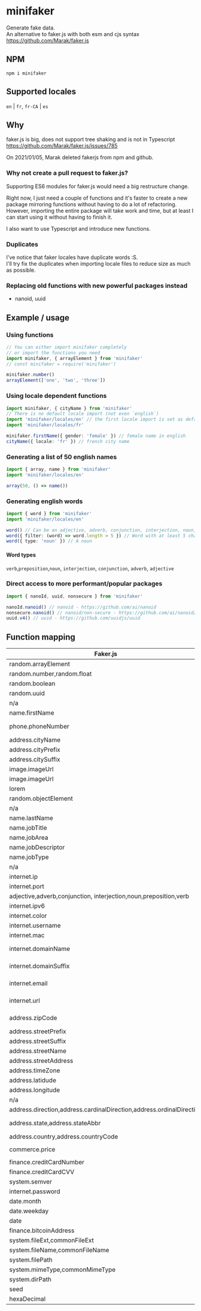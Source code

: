 # minifaker

Generate fake data.  
An alternative to faker.js with both esm and cjs syntax
<https://github.com/Marak/faker.js>

## NPM

`npm i minifaker`

## Supported locales

`en` | `fr`, `fr-CA` | `es`

## Why

faker.js is big, does not support tree shaking and is not in Typescript
<https://github.com/Marak/faker.js/issues/785>

On 2021/01/05, Marak deleted fakerjs from npm and github.

### Why not create a pull request to faker.js?

Supporting ES6 modules for faker.js would need a big restructure change.

Right now, I just need a couple of functions and it's faster to create a new package mirroring functions without having to do a lot of refactoring. However, importing the entire package will take work and time, but at least I can start using it without having to finish it.

I also want to use Typescript and introduce new functions.

### Duplicates

I've notice that faker locales have duplicate words :S.  
I'll try fix the duplicates when importing locale files to reduce size as much as possible.

### Replacing old functions with new powerful packages instead

- nanoid, uuid

## Example / usage

### Using functions

```ts
// You can either import minifaker completely 
// or import the functions you need
import minifaker, { arrayElement } from 'minifaker'
// const minifaker = require('minifaker')

minifaker.number()
arrayElement(['one', 'two', 'three'])
```

### Using locale dependent functions

```ts
import minifaker, { cityName } from 'minifaker'
// There is no default locale import (not even `english`)
import 'minifaker/locales/en' // the first locale import is set as default
import 'minifaker/locales/fr'

minifaker.firstName({ gender: 'female' }) // female name in english
cityName({ locale: 'fr' }) // french city name
```

### Generating a list of 50 english names

```ts
import { array, name } from 'minifaker'
import 'minifaker/locales/en'

array(50, () => name())
```

### Generating english words

```ts
import { word } from 'minifaker'
import 'minifaker/locales/en'

word() // Can be an adjective, adverb, conjunction, interjection, noun, preposition, verb
word({ filter: (word) => word.length > 5 }) // Word with at least 5 characters
word({ type: 'noun' }) // A noun
```

#### Word types

`verb`,`preposition`,`noun`, `interjection`, `conjunction`, `adverb`, `adjective`

### Direct access to more performant/popular packages

```ts
import { nanoId, uuid, nonsecure } from 'minifaker'

nanoId.nanoid() // nanoid - https://github.com/ai/nanoid
nonsecure.nanoid() // nanoid/non-secure - https://github.com/ai/nanoid/blob/main/non-secure/index.js
uuid.v4() // uuid - https://github.com/uuidjs/uuid
```

## Function mapping

|Faker.js|Locales|Func|
|-|-|-|
random.arrayElement|n/a|arrayElement
random.number,random.float|n/a|number
random.boolean|n/a|boolean
random.uuid|n/a|uuid -> `uuid` funcs
n/a|n/a|nanoid -> `nanoId` funcs
name.firstName|en,fr|firstName
phone.phoneNumber|en,fr,fr-CA|phoneNumber
address.cityName|en,fr|cityName
address.cityPrefix|en|cityPrefix
address.citySuffix|en|citySufix
image.imageUrl|n/a|imageUrlFromPlaceIMG
image.imageUrl|n/a|imageUrlFromPlaceholder
lorem|n/a|todo
random.objectElement|n/a|objectElement
n/a|n/a|array
name.lastName|en,fr|lastName
name.jobTitle|en|jobTitle
name.jobArea|en|jobArea
name.jobDescriptor|en|jobDescriptor
name.jobType|en,fr|jobType
n/a|en,fr|name
internet.ip|n/a|ip
internet.port|n/a|port
adjective,adverb,conjunction,  interjection,noun,preposition,verb|en|word
internet.ipv6|n/a|ipv6
internet.color|n/a|color
internet.username|en,fr|username
internet.mac|n/a|macAddress
internet.domainName|en,fr,fr-CA|domainName
internet.domainSuffix|en,fr,fr-CA|domainSuffix
internet.email|en,fr,fr-CA|email
internet.url|en,fr,fr-CA|domainUrl
address.zipCode|en,fr,fr-CA|zipCode
address.streetPrefix|fr|streetPrefix
address.streetSuffix|en,fr|streetSuffix
address.streetName|en,fr|streetName
address.streetAddress|en,fr|streetAddress
address.timeZone|en|timeZone
address.latidude|n/a|latidude
address.longitude|n/a|longitude
n/a|n/a|latLong
address.direction,address.cardinalDirection,address.ordinalDirection|en,fr|direction
address.state,address.stateAbbr|en,fr,fr-CA|state
address.country,address.countryCode|en,fr|country
commerce.price|all|price with `Intl.NumberFormat`
finance.creditCardNumber|n/a|creditCardNumber
finance.creditCardCVV|n/a|creditCardCVV
system.semver|n/a|semver
internet.password|n/a|password
date.month|en,fr|month
date.weekday|en,fr|weekday
date|all|date
finance.bitcoinAddress|n/a|bitcoinAddress
system.fileExt,commonFileExt|n/a|fileExt
system.fileName,commonFileName|en|fileName
system.filePath|en|filePath
system.mimeType,commonMimeType|n/a|mimeType
system.dirPath|n/a|dirPath
seed|n/a|setSeed
hexaDecimal|n/a|hex
